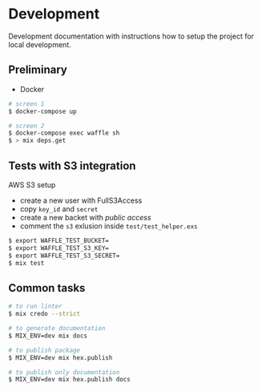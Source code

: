 # Development

Development documentation with instructions how to setup the project for local development.

## Preliminary

* Docker

```sh
# screen 1
$ docker-compose up

# screen 2
$ docker-compose exec waffle sh
$ > mix deps.get
```

## Tests with S3 integration

AWS S3 setup
- create a new user with FullS3Access
- copy `key_id` and `secret`
- create a new backet with *public access*
- comment the `s3` exlusion inside `test/test_helper.exs`

```sh
$ export WAFFLE_TEST_BUCKET=
$ export WAFFLE_TEST_S3_KEY=
$ export WAFFLE_TEST_S3_SECRET=
$ mix test
```

## Common tasks

```sh
# to run linter
$ mix credo --strict

# to generate documentation
$ MIX_ENV=dev mix docs

# to publish package
$ MIX_ENV=dev mix hex.publish

# to publish only documentation
$ MIX_ENV=dev mix hex.publish docs
 ```
